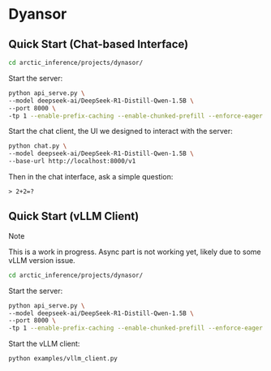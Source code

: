 # Dyansor

## Quick Start (Chat-based Interface)

```bash
cd arctic_inference/projects/dynasor/
```

Start the server:
```bash
python api_serve.py \
--model deepseek-ai/DeepSeek-R1-Distill-Qwen-1.5B \
--port 8000 \
-tp 1 --enable-prefix-caching --enable-chunked-prefill --enforce-eager
```

Start the chat client, the UI we designed to interact with the server:
```bash
python chat.py \
--model deepseek-ai/DeepSeek-R1-Distill-Qwen-1.5B \
--base-url http://localhost:8000/v1
```

Then in the chat interface, ask a simple question:
```
> 2+2=?
```

## Quick Start (vLLM Client)

> [!NOTE]
> This is a work in progress.
> Async part is not working yet, likely due to some vLLM version issue.

```bash
cd arctic_inference/projects/dynasor/
```

Start the server:
```bash
python api_serve.py \
--model deepseek-ai/DeepSeek-R1-Distill-Qwen-1.5B \
--port 8000 \
-tp 1 --enable-prefix-caching --enable-chunked-prefill --enforce-eager
```

Start the vLLM client:
```bash
python examples/vllm_client.py
```
